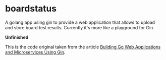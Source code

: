 # boardstatus

A golang app using gin to provide a web application that allows to upload and store
board test results. Currently it's more like a playground for Gin.

**Unfinished**

This is the code original taken from the article [Building Go Web Applications and Microservices Using Gin](https://semaphoreci.com/community/tutorials/building-go-web-applications-and-microservices-using-gin).
